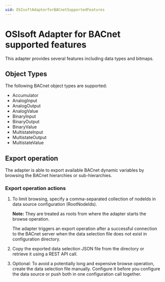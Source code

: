 ```yaml
---
uid: OSIsoftAdapterforBACnetSupportedFeatures
---
```


# OSIsoft Adapter for BACnet supported features

This adapter provides several features including data types and bitmaps.

## Object Types

The following BACnet object types are supported: 
* Accumulator
* AnalogInput
* AnalogOutput
* AnalogValue
* BinaryInput
* BinaryOutput
* BinaryValue
* MultistateInput
* MultistateOutput
* MultistateValue

## Export operation

The adapter is able to export available BACnet dynamic variables by browsing the BACnet hierarchies or sub-hierarchies.

### Export operation actions

1. To limit browsing, specify a comma-separated collection of nodeIds in data source configuration (RootNodeIds).
   
   **Note:** They are treated as roots from where the adapter starts the browse operation.
   
   The adapter triggers an export operation after a successful connection to the BACnet server when the data selection file does not exist in configuration directory.
  
2. Copy the exported data selection JSON file from the directory or retrieve it using a REST API call.

3. Optional: To avoid a potentially long and expensive browse operation, create the data selection file manually. Configure it before you configure the data source or push both in one configuration call together.
